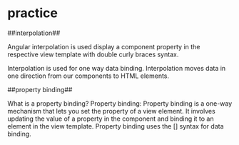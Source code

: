 # practice

##interpolation##

 Angular interpolation is used display a component property in the respective view template with double curly braces syntax.
 
 Interpolation is used for one way data binding. Interpolation moves data in one direction from our components to HTML elements.
 
 ##property binding##
 
 What is a property binding?
Property binding: Property binding is a one-way mechanism that lets you set the property of a view element. 
It involves updating the value of a property in the component and binding it to an element in the view template.
Property binding uses the [] syntax for data binding.
